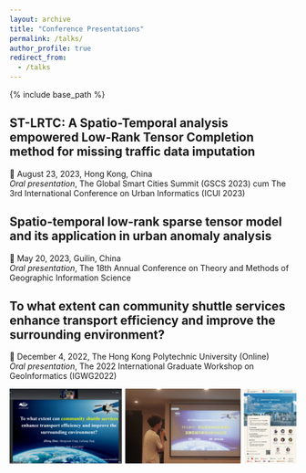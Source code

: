 ```yaml
---
layout: archive
title: "Conference Presentations"
permalink: /talks/
author_profile: true
redirect_from:
  - /talks
---
```


{% include base_path %}

## ST-LRTC: A Spatio-Temporal analysis empowered Low-Rank Tensor Completion method for missing traffic data imputation
  📅 August 23, 2023, Hong Kong, China<br>
  *Oral presentation*, The Global Smart Cities Summit (GSCS 2023) cum The 3rd International Conference on Urban Informatics (ICUI 2023) <br>

## Spatio-temporal low-rank sparse tensor model and its application in urban anomaly analysis
  📅 May 20, 2023, Guilin, China<br>
  *Oral presentation*, The 18th Annual Conference on Theory and Methods of Geographic Information Science <br>

## To what extent can community shuttle services enhance transport efficiency and improve the surrounding environment?
  📅 December 4, 2022, The Hong Kong Polytechnic University (Online) <br>
  *Oral presentation*, The 2022 International Graduate Workshop on GeoInformatics (IGWG2022) <br>

![image](/images/Talks.png)

